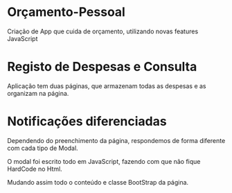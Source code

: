 # Orçamento-Pessoal
Criação de App que cuida de orçamento, utilizando novas features JavaScript

# Registo de Despesas e Consulta
Aplicação tem duas páginas, que armazenam todas as despesas e as organizam na página.

# Notificações diferenciadas 
Dependendo do preenchimento da página, respondemos de forma diferente com cada tipo de Modal.

O modal foi escrito todo em JavaScript, fazendo com que não fique HardCode no Html.

Mudando assim todo o conteúdo e classe BootStrap da página.


